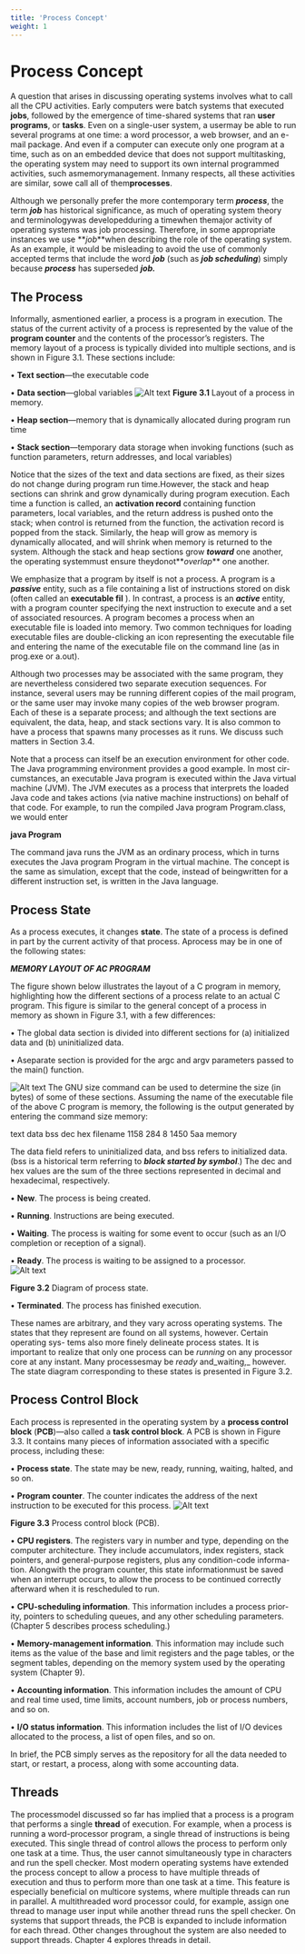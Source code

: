 ```yaml
---
title: 'Process Concept'
weight: 1
---
```


# Process Concept

A question that arises in discussing operating systems involves what to call all the CPU activities. Early computers were batch systems that executed **jobs**, followed by the emergence of time-shared systems that ran **user programs**, or **tasks**. Even on a single-user system, a usermay be able to run several programs at one time: a word processor, a web browser, and an e-mail package. And even if a computer can execute only one program at a time, such as on an embedded device that does not support multitasking, the operating system may need to support its own internal programmed activities, such asmemorymanagement. Inmany respects, all these activities are similar, sowe call all of them**processes**.

Although we personally prefer the more contemporary term **_process_**, the term **_job_** has historical significance, as much of operating system theory and terminologywas developedduring a timewhen themajor activity of operating systems was job processing. Therefore, in some appropriate instances we use **_job_**when describing the role of the operating system. As an example, it would be misleading to avoid the use of commonly accepted terms that include the word **_job_** (such as **_job scheduling_**) simply because **_process_** has superseded **_job._**

## The Process

Informally, asmentioned earlier, a process is a program in execution. The status of the current activity of a process is represented by the value of the **program counter** and the contents of the processor’s registers. The memory layout of a process is typically divided into multiple sections, and is shown in Figure 3.1. These sections include:

• **Text section**—the executable code

• **Data section**—global variables
![Alt text](image.png)
**Figure 3.1** Layout of a process in memory.  

• **Heap section**—memory that is dynamically allocated during program run time

• **Stack section**—temporary data storage when invoking functions (such as function parameters, return addresses, and local variables)

Notice that the sizes of the text and data sections are fixed, as their sizes do not change during program run time.However, the stack and heap sections can shrink and grow dynamically during program execution. Each time a function is called, an **activation record** containing function parameters, local variables, and the return address is pushed onto the stack; when control is returned from the function, the activation record is popped from the stack. Similarly, the heap will grow as memory is dynamically allocated, and will shrink when memory is returned to the system. Although the stack and heap sections grow **_toward_** one another, the operating systemmust ensure theydonot**_overlap_** one another.

We emphasize that a program by itself is not a process. A program is a **_passive_** entity, such as a file containing a list of instructions stored on disk (often called an **executable fil** ). In contrast, a process is an **_active_** entity, with a program counter specifying the next instruction to execute and a set of associated resources. A program becomes a process when an executable file is loaded into memory. Two common techniques for loading executable files are double-clicking an icon representing the executable file and entering the name of the executable file on the command line (as in prog.exe or a.out).

Although two processes may be associated with the same program, they are nevertheless considered two separate execution sequences. For instance, several users may be running different copies of the mail program, or the same user may invoke many copies of the web browser program. Each of these is a separate process; and although the text sections are equivalent, the data, heap, and stack sections vary. It is also common to have a process that spawns many processes as it runs. We discuss such matters in Section 3.4.

Note that a process can itself be an execution environment for other code. The Java programming environment provides a good example. In most cir- cumstances, an executable Java program is executed within the Java virtual machine (JVM). The JVM executes as a process that interprets the loaded Java code and takes actions (via native machine instructions) on behalf of that code. For example, to run the compiled Java program Program.class, we would enter

**java Program**

The command java runs the JVM as an ordinary process, which in turns executes the Java program Program in the virtual machine. The concept is the same as simulation, except that the code, instead of beingwritten for a different instruction set, is written in the Java language.

## Process State

As a process executes, it changes **state**. The state of a process is defined in part by the current activity of that process. Aprocess may be in one of the following states:  

**_MEMORY LAYOUT OF AC PROGRAM_**

The figure shown below illustrates the layout of a C program in memory, highlighting how the different sections of a process relate to an actual C program. This figure is similar to the general concept of a process in memory as shown in Figure 3.1, with a few differences:

• The global data section is divided into different sections for (a) initialized data and (b) uninitialized data.

• Aseparate section is provided for the argc and argv parameters passed to the main() function.

![Alt text](image-1.png)
The GNU size command can be used to determine the size (in bytes) of some of these sections. Assuming the name of the executable file of the above C program is memory, the following is the output generated by entering the command size memory:

text data bss dec hex filename 1158 284 8 1450 5aa memory

The data field refers to uninitialized data, and bss refers to initialized data. (bss is a historical term referring to **_block started by symbol_**.) The dec and hex values are the sum of the three sections represented in decimal and hexadecimal, respectively.

• **New**. The process is being created.

• **Running**. Instructions are being executed.

• **Waiting**. The process is waiting for some event to occur (such as an I/O completion or reception of a signal).

• **Ready**. The process is waiting to be assigned to a processor.  
![Alt text](image-2.png)

**Figure 3.2** Diagram of process state.

• **Terminated**. The process has finished execution.

These names are arbitrary, and they vary across operating systems. The states that they represent are found on all systems, however. Certain operating sys- tems also more finely delineate process states. It is important to realize that only one process can be _running_ on any processor core at any instant. Many processesmay be _ready_ and_waiting,_ however. The state diagram corresponding to these states is presented in Figure 3.2.

## Process Control Block

Each process is represented in the operating system by a **process control block** (**PCB**)—also called a **task control block**. A PCB is shown in Figure 3.3. It contains many pieces of information associated with a specific process, including these:

• **Process state**. The state may be new, ready, running, waiting, halted, and so on.

• **Program counter**. The counter indicates the address of the next instruction to be executed for this process.
![Alt text](image-3.png)

**Figure 3.3** Process control block (PCB).  

• **CPU registers**. The registers vary in number and type, depending on the computer architecture. They include accumulators, index registers, stack pointers, and general-purpose registers, plus any condition-code informa- tion. Alongwith the program counter, this state informationmust be saved when an interrupt occurs, to allow the process to be continued correctly afterward when it is rescheduled to run.

• **CPU-scheduling information**. This information includes a process prior- ity, pointers to scheduling queues, and any other scheduling parameters. (Chapter 5 describes process scheduling.)

• **Memory-management information**. This information may include such items as the value of the base and limit registers and the page tables, or the segment tables, depending on the memory system used by the operating system (Chapter 9).

• **Accounting information**. This information includes the amount of CPU and real time used, time limits, account numbers, job or process numbers, and so on.

• **I/O status information**. This information includes the list of I/O devices allocated to the process, a list of open files, and so on.

In brief, the PCB simply serves as the repository for all the data needed to start, or restart, a process, along with some accounting data.

## Threads

The processmodel discussed so far has implied that a process is a program that performs a single **thread** of execution. For example, when a process is running a word-processor program, a single thread of instructions is being executed. This single thread of control allows the process to perform only one task at a time. Thus, the user cannot simultaneously type in characters and run the spell checker. Most modern operating systems have extended the process concept to allow a process to have multiple threads of execution and thus to perform more than one task at a time. This feature is especially beneficial on multicore systems, where multiple threads can run in parallel. A multithreaded word processor could, for example, assign one thread to manage user input while another thread runs the spell checker. On systems that support threads, the PCB is expanded to include information for each thread. Other changes throughout the system are also needed to support threads. Chapter 4 explores threads in detail.